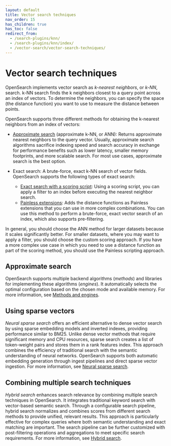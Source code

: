 ```yaml
---
layout: default
title: Vector search techniques
nav_order: 15
has_children: true
has_toc: false
redirect_from:
  - /search-plugins/knn/
  - /search-plugins/knn/index/ 
  - /vector-search/vector-search-techniques/     
---
```


# Vector search techniques

OpenSearch implements vector search as *k-nearest neighbors*, or *k-NN*, search. k-NN search finds the k neighbors closest to a query point across an index of vectors. To determine the neighbors, you can specify the space (the distance function) you want to use to measure the distance between points.

OpenSearch supports three different methods for obtaining the k-nearest neighbors from an index of vectors:

- [Approximate search]({{site.url}}{{site.baseurl}}/search-plugins/knn/approximate-knn/) (approximate k-NN, or ANN): Returns approximate nearest neighbors to the query vector. Usually, approximate search algorithms sacrifice indexing speed and search accuracy in exchange for performance benefits such as lower latency, smaller memory footprints, and more scalable search. For most use cases, approximate search is the best option.

- Exact search: A brute-force, exact k-NN search of vector fields. OpenSearch supports the following types of exact search: 
  - [Exact search with a scoring script]({{site.url}}{{site.baseurl}}/search-plugins/knn/knn-score-script/): Using a scoring script, you can apply a filter to an index before executing the nearest neighbor search. 
  - [Painless extensions]({{site.url}}{{site.baseurl}}/search-plugins/knn/painless-functions/): Adds the distance functions as Painless extensions that you can use in more complex combinations. You can use this method to perform a brute-force, exact vector search of an index, which also supports pre-filtering. 


In general, you should choose the ANN method for larger datasets because it scales significantly better. For smaller datasets, where you may want to apply a filter, you should choose the custom scoring approach. If you have a more complex use case in which you need to use a distance function as part of the scoring method, you should use the Painless scripting approach.

## Approximate search

OpenSearch supports multiple backend algorithms (_methods_) and libraries for implementing these algorithms (_engines_). It automatically selects the optimal configuration based on the chosen mode and available memory. For more information, see [Methods and engines]({{site.url}}{{site.baseurl}}/mappings/supported-field-types/knn-methods-engines/).

## Using sparse vectors

_Neural sparse search_ offers an efficient alternative to dense vector search by using sparse embedding models and inverted indexes, providing performance similar to BM25. Unlike dense vector methods that require significant memory and CPU resources, sparse search creates a list of token-weight pairs and stores them in a rank features index. This approach combines the efficiency of traditional search with the semantic understanding of neural networks. OpenSearch supports both automatic embedding generation through ingest pipelines and direct sparse vector ingestion. For more information, see [Neural sparse search]({{site.url}}{{site.baseurl}}/vector-search/ai-search/neural-sparse-search/).

## Combining multiple search techniques

_Hybrid search_ enhances search relevance by combining multiple search techniques in OpenSearch. It integrates traditional keyword search with vector-based semantic search. Through a configurable search pipeline, hybrid search normalizes and combines scores from different search methods to provide unified, relevant results. This approach is particularly effective for complex queries where both semantic understanding and exact matching are important. The search pipeline can be further customized with post-filtering operations and aggregations to meet specific search requirements. For more information, see [Hybrid search]({{site.url}}{{site.baseurl}}/vector-search/ai-search/hybrid-search/).
